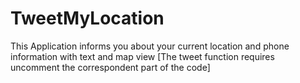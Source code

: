 TweetMyLocation
===============

This Application informs you about your current location and phone information with text and map view [The tweet function requires uncomment the correspondent part of the code]
